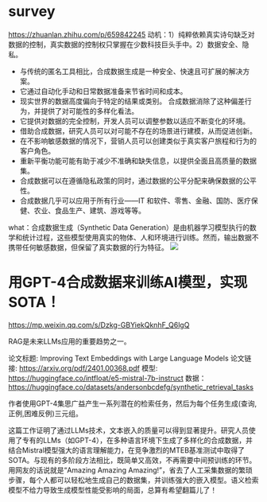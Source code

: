 # survey
https://zhuanlan.zhihu.com/p/659842245
动机：1）纯粹依赖真实诗句缺乏对数据的控制，真实数据的控制权只掌握在少数科技巨头手中。2）数据安全、隐私。
- 与传统的匿名工具相比，合成数据生成是一种安全、快速且可扩展的解决方案。
- 它通过自动化手动和日常数据准备来节省时间和成本。
- 现实世界的数据高度偏向于特定的结果或类别。 合成数据消除了这种偏差行为，并提供了对可能性的多样化看法。
- 它提供对数据的完全控制，开发人员可以调整参数以适应不断变化的环境。
- 借助合成数据，研究人员可以对可能不存在的场景进行建模，从而促进创新。
- 在不影响敏感数据的情况下，营销人员可以创建类似于真实客户旅程和行为的客户角色。
- 重新平衡功能可能有助于减少不准确和缺失信息，以提供全面且高质量的数据集。
- 合成数据可以在遵循隐私政策的同时，通过数据的公平分配来确保数据的公平性。
- 合成数据几乎可以应用于所有行业——IT 和软件、零售、金融、国防、医疗保健、农业、食品生产、建筑、游戏等等。

what：合成数据生成（Synthetic Data Generation）是由机器学习模型执行的数学和统计过程，这些模型使用真实的物体、人和环境进行训练。然而，输出数据不携带任何敏感数据，但保留了真实数据的行为特征。
<img src="https://pic1.zhimg.com/v2-11c52c3cdbbb331670e1db05fac23acc_r.jpg">  


# 用GPT-4合成数据来训练AI模型，实现SOTA！

https://mp.weixin.qq.com/s/Dzkg-GBYiekQknhF_Q6lgQ

RAG是未来LLMs应用的重要趋势之一。

论文标题:
Improving Text Embeddings with Large Language Models
论文链接:
https://arxiv.org/pdf/2401.00368.pdf
模型:
https://huggingface.co/intfloat/e5-mistral-7b-instruct
数据：
https://huggingface.co/datasets/andersonbcdefg/synthetic_retrieval_tasks

作者使用GPT-4集思广益产生一系列潜在的检索任务，然后为每个任务生成(查询,正例,困难反例)三元组。

这篇工作证明了通过LLMs技术，文本嵌入的质量可以得到显著提升。研究人员使用了专有的LLMs（如GPT-4），在多种语言环境下生成了多样化的合成数据，并结合Mistral模型强大的语言理解能力，在竞争激烈的MTEB基准测试中取得了SOTA。与现有的多阶段方法相比，既简单又高效，不再需要中间预训练的环节。
用网友的话说就是“Amazing Amazing Amazing!”，省去了人工采集数据的繁琐步骤，每个人都可以轻松地生成自己的数据集，并训练强大的嵌入模型。语义检索模型不给力导致生成模型性能受影响的局面，总算有希望翻篇儿了！
